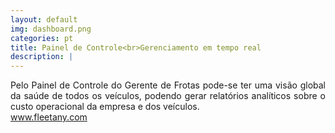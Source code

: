 ```yaml
---
layout: default
img: dashboard.png
categories: pt
title: Painel de Controle<br>Gerenciamento em tempo real
description: |
---
```

  <p align="justify"> Pelo Painel de Controle do Gerente de Frotas pode-se ter uma vis&atilde;o global da sa&uacute;de de todos os ve&iacute;culos, podendo gerar relat&oacute;rios anal&iacute;ticos sobre o custo operacional da empresa e dos ve&iacute;culos. <br>
  <a href="http://www.fleetany.com">www.fleetany.com</a> </p>
